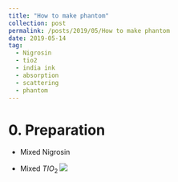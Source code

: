 ```yaml
---
title: "How to make phantom"
collection: post
permalink: /posts/2019/05/How to make phantom
date: 2019-05-14
tag:
  - Nigrosin
  - tio2
  - india ink
  - absorption
  - scattering
  - phantom
---
```

# 0. Preparation

- Mixed Nigrosin

- Mixed $TIO_2$
![
](https://lh3.googleusercontent.com/r-Fc6IGBcrp7lv5g5AmOrFGR2nUZM-aUAQ4ZQRe0SWbKSny5seMS7ZrFRvOG-wOEv0sfQfFI8MpG "tio2")



<!--stackedit_data:
eyJoaXN0b3J5IjpbMTIwNjgzMzYxNCwtNjg0NDI0NzAzXX0=
-->